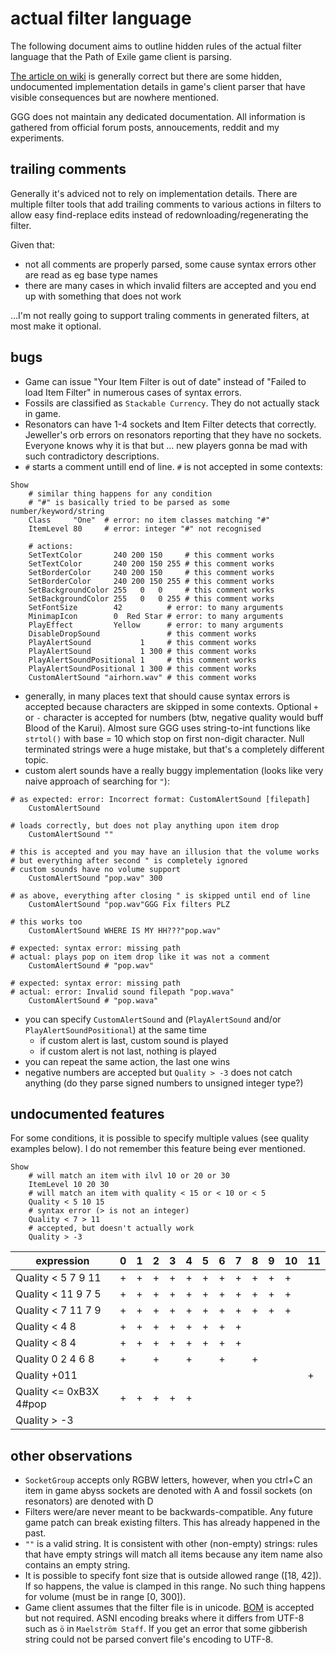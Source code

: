 # actual filter language

The following document aims to outline hidden rules of the actual filter language that the Path of Exile game client is parsing.

[The article on wiki](https://pathofexile.gamepedia.com/Item_filter) is generally correct but there are some hidden, undocumented implementation details in game's client parser that have visible consequences but are nowhere mentioned.

GGG does not maintain any dedicated documentation. All information is gathered from official forum posts, annoucements, reddit and my experiments.

## trailing comments

Generally it's adviced not to rely on implementation details. There are multiple filter tools that add trailing comments to various actions in filters to allow easy find-replace edits instead of redownloading/regenerating the filter.

Given that:

- not all comments are properly parsed, some cause syntax errors other are read as eg base type names
- there are many cases in which invalid filters are accepted and you end up with something that does not work

...I'm not really going to support traling comments in generated filters, at most make it optional.

## bugs

- Game can issue "Your Item Filter is out of date" instead of "Failed to load Item Filter" in numerous cases of syntax errors.
- Fossils are classified as `Stackable Currency`. They do not actually stack in game.
- Resonators can have 1-4 sockets and Item Filter detects that correctly. Jeweller's orb errors on resonators reporting that they have no sockets. Everyone knows why it is that but ... new players gonna be mad with such contradictory descriptions.
- `#` starts a comment untill end of line. `#` is not accepted in some contexts:

```
Show
	# similar thing happens for any condition
	# "#" is basically tried to be parsed as some number/keyword/string
	Class     "One"  # error: no item classes matching "#"
	ItemLevel 80     # error: integer "#" not recognised

	# actions:
	SetTextColor       240 200 150     # this comment works
	SetTextColor       240 200 150 255 # this comment works
	SetBorderColor     240 200 150     # this comment works
	SetBorderColor     240 200 150 255 # this comment works
	SetBackgroundColor 255   0   0     # this comment works
	SetBackgroundColor 255   0   0 255 # this comment works
	SetFontSize        42          # error: to many arguments
	MinimapIcon        0  Red Star # error: to many arguments
	PlayEffect         Yellow      # error: to many arguments
	DisableDropSound               # this comment works
	PlayAlertSound           1     # this comment works
	PlayAlertSound           1 300 # this comment works
	PlayAlertSoundPositional 1     # this comment works
	PlayAlertSoundPositional 1 300 # this comment works
	CustomAlertSound "airhorn.wav" # this comment works
```
- generally, in many places text that should cause syntax errors is accepted because characters are skipped in some contexts. Optional `+` or `-` character is accepted for numbers (btw, negative quality would buff Blood of the Karui). Almost sure GGG uses string-to-int functions like `strtol()` with base = 10 which stop on first non-digit character. Null terminated strings were a huge mistake, but that's a completely different topic.
- custom alert sounds have a really buggy implementation (looks like very naive approach of searching for `"`):

```
# as expected: error: Incorrect format: CustomAlertSound [filepath]
	CustomAlertSound

# loads correctly, but does not play anything upon item drop
	CustomAlertSound ""

# this is accepted and you may have an illusion that the volume works
# but everything after second " is completely ignored
# custom sounds have no volume support
	CustomAlertSound "pop.wav" 300

# as above, everything after closing " is skipped until end of line
	CustomAlertSound "pop.wav"GGG Fix filters PLZ

# this works too
	CustomAlertSound WHERE IS MY HH???"pop.wav"

# expected: syntax error: missing path
# actual: plays pop on item drop like it was not a comment
	CustomAlertSound # "pop.wav"

# expected: syntax error: missing path
# actual: error: Invalid sound filepath "pop.wava"
	CustomAlertSound # "pop.wava"
```

- you can specify `CustomAlertSound` and (`PlayAlertSound` and/or `PlayAlertSoundPositional`) at the same time
  - if custom alert is last, custom sound is played
  - if custom alert is not last, nothing is played
- you can repeat the same action, the last one wins
- negative numbers are accepted but `Quality > -3` does not catch anything (do they parse signed numbers to unsigned integer type?)

## undocumented features

For some conditions, it is possible to specify multiple values (see quality examples below). I do not remember this feature being ever mentioned.

```
Show
	# will match an item with ilvl 10 or 20 or 30
	ItemLevel 10 20 30
	# will match an item with quality < 15 or < 10 or < 5
	Quality < 5 10 15
	# syntax error (> is not an integer)
	Quality < 7 > 11
	# accepted, but doesn't actually work
	Quality > -3
```

expression             | 0 | 1 | 2 | 3 | 4 | 5 | 6 | 7 | 8 | 9 | 10 | 11
-----------------------|---|---|---|---|---|---|---|---|---|---|----|----
Quality < 5 7 9 11     | + | + | + | + | + | + | + | + | + | + | +  |
Quality < 11 9 7 5     | + | + | + | + | + | + | + | + | + | + | +  |
Quality < 7 11 7 9     | + | + | + | + | + | + | + | + | + | + | +  |
Quality < 4 8          | + | + | + | + | + | + | + | + |   |   |    |
Quality < 8 4          | + | + | + | + | + | + | + | + |   |   |    |
Quality 0 2 4 6 8      | + |   | + |   | + |   | + |   | + |   |    |
Quality +011           |   |   |   |   |   |   |   |   |   |   |    | +
Quality <= 0xB3X 4#pop | + | + | + | + | + |   |   |   |   |   |    |
Quality > -3           |   |   |   |   |   |   |   |   |   |   |    |

## other observations

- `SocketGroup` accepts only RGBW letters, however, when you ctrl+C an item in game abyss sockets are denoted with A and fossil sockets (on resonators) are denoted with D
- Filters were/are never meant to be backwards-compatible. Any future game patch can break existing filters. This has already happened in the past.
- `""` is a valid string. It is consistent with other (non-empty) strings: rules that have empty strings will match all items because any item name also contains an empty string.
- It is possible to specify font size that is outside allowed range (\[18, 42\]). If so happens, the value is clamped in this range. No such thing happens for volume (must be in range \[0, 300\]).
- Game client assumes that the filter file is in unicode. [BOM](https://en.wikipedia.org/wiki/Byte_order_mark) is accepted but not required. ASNI encoding breaks where it differs from UTF-8 such as `ö` in `Maelström Staff`. If you get an error that some gibberish string could not be parsed convert file's encoding to UTF-8.
